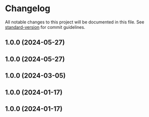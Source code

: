# Changelog

All notable changes to this project will be documented in this file. See [standard-version](https://github.com/conventional-changelog/standard-version) for commit guidelines.

## 1.0.0 (2024-05-27)

## 1.0.0 (2024-05-27)

## 1.0.0 (2024-03-05)

## 1.0.0 (2024-01-17)

## 1.0.0 (2024-01-17)
